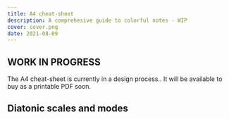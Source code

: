 ```yaml
---
title: A4 cheat-sheet
description: A comprehesive guide to colorful notes - WIP
cover: cover.png
date: 2021-08-09
---
```


## WORK IN PROGRESS

The A4 cheat-sheet is currently in a design process.. It will be available to buy as a printable PDF soon.

<script setup>
import drawScales from './scales.vue'
</script>

## Diatonic scales and modes

<draw-scales   width="100%" class="max-w-55ch" />
<!-- <svg-save svg="diatonic"/> -->
